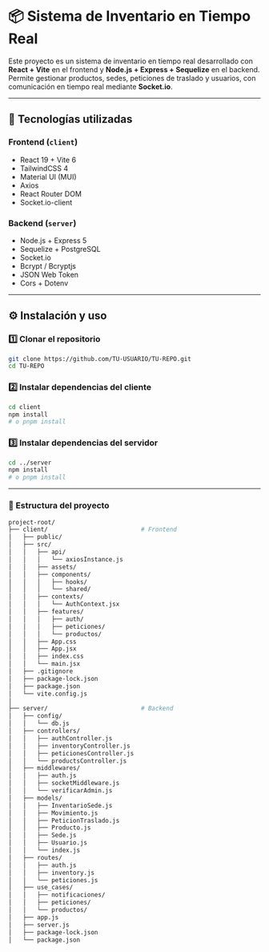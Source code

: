# 📦 Sistema de Inventario en Tiempo Real

Este proyecto es un sistema de inventario en tiempo real desarrollado con **React + Vite** en el frontend y **Node.js + Express + Sequelize** en el backend. Permite gestionar productos, sedes, peticiones de traslado y usuarios, con comunicación en tiempo real mediante **Socket.io**.

---

## 🚀 Tecnologías utilizadas

### Frontend (`client`)
- React 19 + Vite 6
- TailwindCSS 4
- Material UI (MUI)
- Axios
- React Router DOM
- Socket.io-client

### Backend (`server`)
- Node.js + Express 5
- Sequelize + PostgreSQL
- Socket.io
- Bcrypt / Bcryptjs
- JSON Web Token
- Cors + Dotenv

---

## ⚙️ Instalación y uso

### 1️⃣ Clonar el repositorio

```bash
git clone https://github.com/TU-USUARIO/TU-REPO.git
cd TU-REPO
```
### 2️⃣ Instalar dependencias del cliente
```bash
cd client
npm install
# o pnpm install
```
### 3️⃣ Instalar dependencias del servidor
```bash
cd ../server
npm install
# o pnpm install
```
---
### 📂 Estructura del proyecto
```bash
project-root/
├── client/                          # Frontend
│   ├── public/
│   ├── src/
│   │   ├── api/
│   │   │   └── axiosInstance.js
│   │   ├── assets/
│   │   ├── components/
│   │   │   ├── hooks/
│   │   │   └── shared/
│   │   ├── contexts/
│   │   │   └── AuthContext.jsx
│   │   ├── features/
│   │   │   ├── auth/
│   │   │   ├── peticiones/
│   │   │   └── productos/
│   │   ├── App.css
│   │   ├── App.jsx
│   │   ├── index.css
│   │   └── main.jsx
│   ├── .gitignore
│   ├── package-lock.json
│   ├── package.json
│   └── vite.config.js
│
├── server/                          # Backend
│   ├── config/
│   │   └── db.js
│   ├── controllers/
│   │   ├── authController.js
│   │   ├── inventoryController.js
│   │   ├── peticionesController.js
│   │   └── productsController.js
│   ├── middlewares/
│   │   ├── auth.js
│   │   ├── socketMiddleware.js
│   │   └── verificarAdmin.js
│   ├── models/
│   │   ├── InventarioSede.js
│   │   ├── Movimiento.js
│   │   ├── PeticionTraslado.js
│   │   ├── Producto.js
│   │   ├── Sede.js
│   │   ├── Usuario.js
│   │   └── index.js
│   ├── routes/
│   │   ├── auth.js
│   │   ├── inventory.js
│   │   └── peticiones.js
│   ├── use_cases/
│   │   ├── notificaciones/
│   │   ├── peticiones/
│   │   └── productos/
│   ├── app.js
│   ├── server.js
│   ├── package-lock.json
│   └── package.json

```